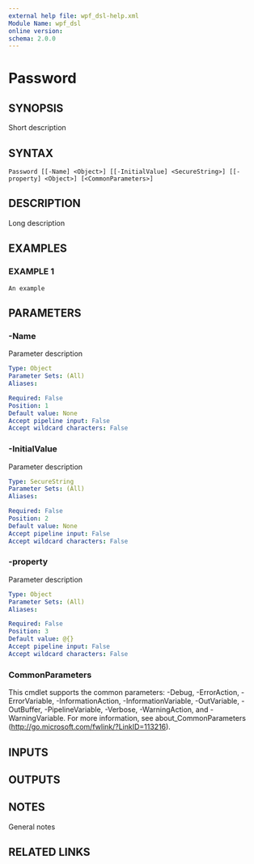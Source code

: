 ```yaml
---
external help file: wpf_dsl-help.xml
Module Name: wpf_dsl
online version:
schema: 2.0.0
---
```


# Password

## SYNOPSIS
Short description

## SYNTAX

```
Password [[-Name] <Object>] [[-InitialValue] <SecureString>] [[-property] <Object>] [<CommonParameters>]
```

## DESCRIPTION
Long description

## EXAMPLES

### EXAMPLE 1
```
An example
```

## PARAMETERS

### -Name
Parameter description

```yaml
Type: Object
Parameter Sets: (All)
Aliases:

Required: False
Position: 1
Default value: None
Accept pipeline input: False
Accept wildcard characters: False
```

### -InitialValue
Parameter description

```yaml
Type: SecureString
Parameter Sets: (All)
Aliases:

Required: False
Position: 2
Default value: None
Accept pipeline input: False
Accept wildcard characters: False
```

### -property
Parameter description

```yaml
Type: Object
Parameter Sets: (All)
Aliases:

Required: False
Position: 3
Default value: @{}
Accept pipeline input: False
Accept wildcard characters: False
```

### CommonParameters
This cmdlet supports the common parameters: -Debug, -ErrorAction, -ErrorVariable, -InformationAction, -InformationVariable, -OutVariable, -OutBuffer, -PipelineVariable, -Verbose, -WarningAction, and -WarningVariable.
For more information, see about_CommonParameters (http://go.microsoft.com/fwlink/?LinkID=113216).

## INPUTS

## OUTPUTS

## NOTES
General notes

## RELATED LINKS
